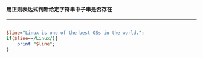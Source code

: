 #### 用正则表达式判断给定字符串中子串是否存在
------
```perl

$line="Linux is one of the best OSs in the world.";
if($line=~/Linux/){                                 
	print "$line";                                     
}                                                    

```
